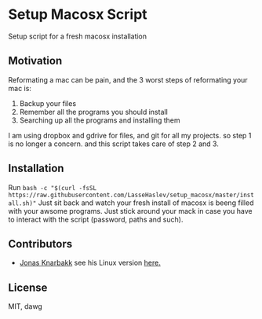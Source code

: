 # Setup Macosx Script
Setup script for a fresh macosx installation

## Motivation

Reformating a mac can be pain, and the 3 worst steps of reformating your mac is:
1) Backup your files
2) Remember all the programs you should install
3) Searching up all the programs and installing them

I am using dropbox and gdrive for files, and git for all my projects. so step 1 is no longer a concern. and this script takes care of step 2 and 3.

## Installation

Run
```bash -c "$(curl -fsSL https://raw.githubusercontent.com/LasseHaslev/setup_macosx/master/install.sh)"```
Just sit back and watch your fresh install of macosx is beeng filled with your awsome programs. Just stick around your mack in case you have to interact with the script (password, paths and such). 

## Contributors
- [Jonas Knarbakk](https://github.com/JonasKnarbakk) see his Linux version [here.](https://github.com/JonasKnarbakk/LinuxSetup)

## License

MIT, dawg
